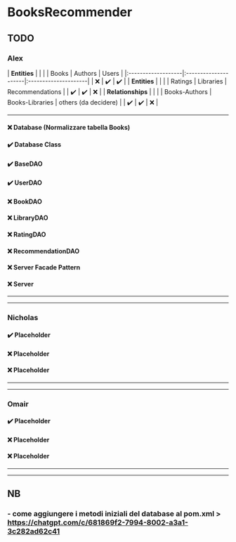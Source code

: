 # BooksRecommender

## TODO

### Alex
| **Entities**       |                      |                      |
| Books              | Authors              | Users                |
|:-------------------|:---------------------|:---------------------|
| :x:                | :heavy_check_mark:   | :heavy_check_mark:   |
| **Entities**       |                      |                      |
| Ratings            | Libraries            | Recommendations      |
| :heavy_check_mark: | :heavy_check_mark:   | :x:                  |
| **Relationships**  |                      |                      |
| Books-Authors      | Books-Libraries      | others (da decidere) |
| :heavy_check_mark: | :heavy_check_mark:   | :x:                  |

---
#### :x: Database (Normalizzare tabella Books)
#### :heavy_check_mark: Database Class
#### :heavy_check_mark: BaseDAO
#### :heavy_check_mark: UserDAO
#### :x: BookDAO
#### :x: LibraryDAO
#### :x: RatingDAO
#### :x: RecommendationDAO
#### :x: Server Facade Pattern
#### :x: Server

---

---

### Nicholas
#### :heavy_check_mark: Placeholder
#### :x: Placeholder
#### :x: Placeholder

---

---

### Omair
#### :heavy_check_mark: Placeholder
#### :x: Placeholder
#### :x: Placeholder

---

---


## NB
### - come aggiungere i metodi iniziali del database al pom.xml > https://chatgpt.com/c/681869f2-7994-8002-a3a1-3c282ad62c41